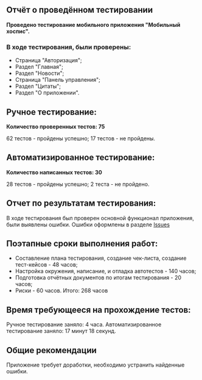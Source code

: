 ## **Отчёт о проведённом тестировании**

**Проведено тестирование мобильного приложения "Мобильный хоспис".**

### В ходе тестирования, были проверены:

- Страница "Авторизация";
- Раздел "Главная";
- Раздел "Новости";
- Страница "Панель управления";
- Раздел "Цитаты";
- Раздел "О приложении".

## Ручное тестирование:
**Количество проверенных тестов: 75**

62 тестов - пройдены успешно;
17 тестов - не пройдены.

## Автоматизированное тестирование:
**Количество написанных тестов: 30**

28 тестов - пройдены успешно;
2 теста - не пройдено.

## Отчет по результатам тестирования:

В ходе тестирования был проверен основной функционал приложения, были выявлены ошибки. 
Ошибки оформлены в разделе [Issues](https://github.com/AnastasiiaPro/Diplom_QAMid/issues)

## Поэтапные сроки выполнения работ:

- Составление плана тестирования, создание чек-листа, создание тест-кейсов - 48 часов;
- Настройка окружения, написание, и отладка автотестов - 140 часов;
- Подготовка отчётных документов по итогам тестирования - 20 часов;
- Риски - 60 часов.
  Итого: 268 часов

## Время требующееся на прохождение тестов:

Ручное тестирование заняло: 4 часа.
Автоматизированное тестирование заняло: 17 минут 18 секунд.

## Общие рекомендации

Приложение требует доработки, необходимо устранить найденные ошибки.
